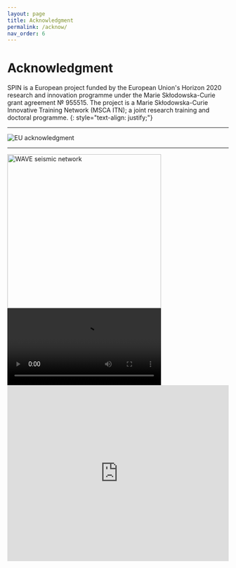 ```yaml
---
layout: page
title: Acknowledgment
permalink: /acknow/
nav_order: 6
---
```


# Acknowledgment

SPIN is a European project funded by the European Union's Horizon 2020 research and innovation programme under the Marie Skłodowska-Curie grant agreement № 955515. The project is a Marie Skłodowska-Curie Innovative Training Network (MSCA ITN); a joint research training and doctoral programme. 
{: style="text-align: justify;"}

---
![EU acknowledgment](/assets/images/H2020_acknowledgment.png)

---



<img src="/assets/wave/Smart_City.png" alt="WAVE seismic network" width="350"/>

<video width="350" controls>
  <source src="anim_earthquake.mp4" type="video/mp4">
Your browser does not support the video tag.
</video> 

<iframe width='100%' height='400px' src="https://api.mapbox.com/styles/v1/hadzii/ckym7gs2n20rx14nvtitl8dn0.html?title=false&access_token=pk.eyJ1IjoiaGFkemlpIiwiYSI6ImNrdmF0cW92dTNibnQyb2xwM2c2Mzd6czgifQ.oLTcVRE0U4q1GuobdEevIQ&zoomwheel=false#14.15/53.57561/9.87507" title="SPIN" style="border:none;"></iframe>
